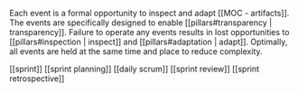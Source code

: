 Each event is a formal opportunity to inspect and adapt [[MOC - artifacts]]. The events are specifically designed to enable [[pillars#transparency  | transparency]]. Failure to operate any events results in lost opportunities to [[pillars#inspection | inspect]] and [[pillars#adaptation | adapt]]. Optimally, all events are held at the same time and place to reduce complexity.

[[sprint]]
[[sprint planning]]
[[daily scrum]]
[[sprint review]]
[[sprint retrospective]]
